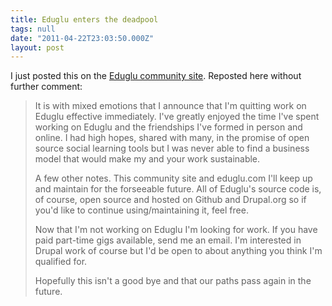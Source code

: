 ```yaml
---
title: Eduglu enters the deadpool
tags: null
date: "2011-04-22T23:03:50.000Z"
layout: post
---
```


I just posted this on the [Eduglu community site][0]. Reposted here without further comment:  

  


>   
> 
> It is with mixed emotions that I announce that I'm quitting work on Eduglu effective immediately. I've greatly enjoyed the time I've spent working on Eduglu and the friendships I've formed in person and online. I had high hopes, shared with many, in the promise of open source social learning tools but I was never able to find a business model that would make my and your work sustainable.  
> 
>   
> 
> A few other notes. This community site and eduglu.com I'll keep up and maintain for the forseeable future. All of Eduglu's source code is, of course, open source and hosted on Github and Drupal.org so if you'd like to continue using/maintaining it, feel free.  
> 
>   
> 
> Now that I'm not working on Eduglu I'm looking for work. If you have paid part-time gigs available, send me an email. I'm interested in Drupal work of course but I'd be open to about anything you think I'm qualified for.  
> 
>   
> 
> Hopefully this isn't a good bye and that our paths pass again in the future.  
> 
> 



[0]: http://community.eduglu.org/development/node/185